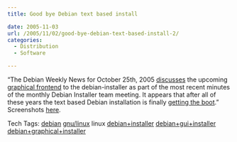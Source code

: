 ```yaml
---
title: Good bye Debian text based install

date: 2005-11-03
url: /2005/11/02/good-bye-debian-text-based-install-2/
categories:
  - Distribution
  - Software

---
```

&#8220;The Debian Weekly News for October 25th, 2005 [discusses][1] the upcoming [graphical frontend][2] to the debian-installer as part of the most recent minutes of the monthly Debian Installer team meeting. It appears that after all of these years the text based Debian installation is finally [getting the boot][3].&#8221; Screenshots [here][4].

<div>
  Tech Tags: <a rel="tag" href="http://technorati.com/tag/debian">debian</a> <a rel="tag" href="http://technorati.com/tag/gnu/linux">gnu/linux</a> linux <a rel="tag" href="http://technorati.com/tag/debian+installer">debian+installer</a> <a rel="tag" href="http://technorati.com/tag/debian+gui+installer">debian+gui+installer</a> <a rel="tag" href="http://technorati.com/tag/debian+graphical+installer">debian+graphical+installer</a>
</div>

 [1]: http://www.debian.org/News/weekly/2005/43/
 [2]: https://debian.polito.it/downloads/d-i_gtk_snapshots/
 [3]: http://www.osdir.com/Article7765.phtml
 [4]: http://shots.osdir.com/slideshows/slideshow.php?release=486&slide=2